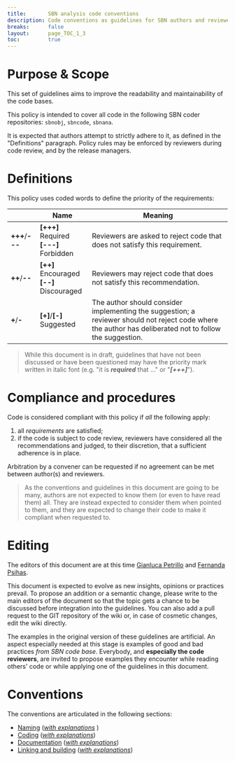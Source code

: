 ```yaml
---
title:       SBN analysis code conventions
description: Code conventions as guidelines for SBN authors and reviewers.
breaks:      false
layout:      page_TOC_1_3
toc:         true
---
```



#   Purpose & Scope ##################################################################


This set of guidelines aims to improve the readability and maintainability of
the code bases.

This policy is intended to cover all code in the following SBN coder repositories:
`sbnobj`, `sbncode`, `sbnana`.

It is expected that authors attempt to strictly adhere to it,
as defined in the "Definitions" paragraph.
Policy rules may be enforced by reviewers during code review, and by the
release managers.



#   Definitions   ##############################################################

This policy uses coded words to define the priority of the requirements:

|                 | Name                                           | Meaning  |
| --------------- | ---------------------------------------------- | -------- |
| **+++**/**---** | **[+++]** Required <br/> **[---]** Forbidden   | Reviewers are asked to reject code that does not satisfy this requirement.     |
| **++**/**--**   | **[++]** Encouraged <br/> **[--]** Discouraged | Reviewers may reject code that does not satisfy this recommendation. |
| **+**/**-**     | **[+]**/**[-]** Suggested                      | The author should consider implementing the suggestion; a reviewer should not reject code where the author has deliberated not to follow the suggestion.|

> While this document is in draft, guidelines that have not been
> discussed or have been questioned may have the priority mark written
> in italic font (e.g. "it is _**required**_ that ..." or "**_[+++]_**").



#   Compliance and procedures   ################################################

Code is considered compliant with this policy if _all_ the following apply:

1. all _requirements_ are satisfied;
2. if the code is subject to code review, reviewers have considered all the
   recommendations and judged, to their discretion, that a sufficient adherence
   is in place.

Arbitration by a convener can be requested if no agreement can be met between author(s) and
reviewers.

> As the conventions and guidelines in this document are going to be many,
authors are not expected to know them (or even to have read them) all.
They are instead expected to consider them when pointed to them, and they are
expected to change their code to make it compliant when requested to.


#   Editing   ##################################################################

The editors of this document are at this time
[Gianluca Petrillo](mailto:petrillo@slac.stanford.edu) and
[Fernanda Psihas](mailto:psihas@fnal.gov).

This document is expected to evolve as new insights, opinions or practices
prevail. To propose an addition or a semantic change, please write to the main
editors of the document so that the topic gets a chance to be discussed before
integration into the guidelines.
You can also add a pull request to the GIT repository of the wiki or,
in case of cosmetic changes, edit the wiki directly.

The examples in the original version of these guidelines are artificial.
An aspect especially needed at this stage is examples of good and bad practices
_from SBN code base_. Everybody, and **especially the code reviewers**,
are invited to propose examples they encounter while reading others' code or
while applying one of the guidelines in this document.



#   Conventions   ##############################################################

The conventions are articulated in the following sections:

* [Naming](CodingConventionsList.md#naming-conventions) ([_with explanations_](CodingConventionsExplained.md#naming-conventions) )
* [Coding](CodingConventionsList.md#coding) ([_with explanations_](CodingConventionsExplained.md#coding))
* [Documentation](CodingConventionsList.md#documentation) ([_with explanations_](CodingConventionsExplained.md#documentation))
* [Linking and building](CodingConventionsList.md#linking-and-building) ([_with explanations_](CodingConventionsExplained.md#linking-and-building))

